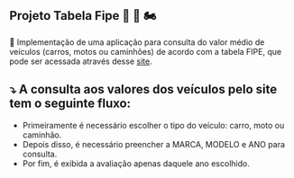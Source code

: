 ## Projeto Tabela Fipe 🚙 🚚 🏍️


 📌 Implementação de uma aplicação para consulta do valor médio de veículos (carros, motos ou caminhões) de acordo com a tabela FIPE, que pode ser acessada através desse [site](https://veiculos.fipe.org.br/).

## ⤵️ A consulta aos valores dos veículos pelo site tem o seguinte fluxo:

- Primeiramente é necessário escolher o tipo do veículo: carro, moto ou caminhão.
- Depois disso, é necessário preencher a MARCA, MODELO e ANO para consulta.
- Por fim, é exibida a avaliação apenas daquele ano escolhido.


